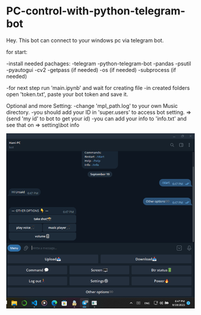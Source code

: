 # PC-control-with-python-telegram-bot
Hey. This bot can connect to your windows pc via telegram bot.

for start:

-install needed pachages:
  -telegram
  -python-telegram-bot
  -pandas
  -psutil
  -pyautogui
  -cv2
  -getpass (if needed)
  -os (if needed)
  -subprocess (if needed)

-for next step run 'main.ipynb' and wait for creating file
-in created folders open 'token.txt', paste your bot token and save it.

Optional and more Setting:
-change 'mpl_path.log' to your own Music directory.
-you should add your ID in 'super.users' to access bot setting. => (send 'my id' to bot to get your id)
-you can add your info to 'info.txt' and see that on => setting\bot info

![photo](https://github.com/Hanitorbti/PC-control-with-python-telegram-bot/blob/main/Screenshot%20(8).png)
